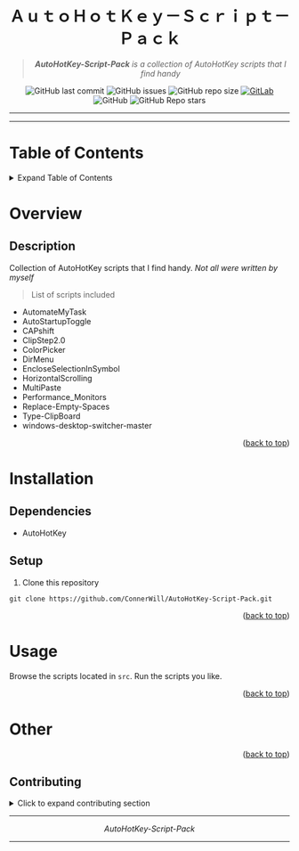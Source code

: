 <div align="center">

# **ＡｕｔｏＨｏｔＫｅｙ－Ｓｃｒｉｐｔ－Ｐａｃｋ**

> ***AutoHotKey-Script-Pack** is a collection of AutoHotKey scripts that I find handy*

![GitHub last commit](https://img.shields.io/github/last-commit/ConnerWill/AutoHotKey-Script-Pack)
![GitHub issues](https://img.shields.io/github/issues-raw/ConnerWill/AutoHotKey-Script-Pack)
![GitHub repo size](https://img.shields.io/github/repo-size/ConnerWill/AutoHotKey-Script-Pack)
[![GitLab](https://img.shields.io/static/v1?label=gitlab&logo=gitlab&color=E24329&message=mirrored)](https://gitlab.com/ConnerWill/AutoHotKey-Script-Pack)
![GitHub](https://img.shields.io/github/license/ConnerWill/AutoHotKey-Script-Pack)
![GitHub Repo stars](https://img.shields.io/github/stars/ConnerWill/AutoHotKey-Script-Pack?style=social)

---
</div>

---

# Table of Contents
<details>
  <summary>Expand Table of Contents</summary>

  ---
  
* [AutoHotKey-Script-Pack](#AutoHotKey-Script-Pack)
* [Table of Contents](#table-of-contents)
* [Overview](#overview)
  * [Description](##description)
* [Installation](#installation)
  * [Dependencies](##dependencies)
  * [Setup](##setup)
* [Usage](#usage)
* [Other](#other)

  ---
  
<p align="right">(<a href="#top">back to top</a>)</p>

</details>  


# Overview

## Description

Collection of AutoHotKey scripts that I find handy. *Not all were written by myself* 

> List of scripts included
* AutomateMyTask
* AutoStartupToggle
* CAPshift
* ClipStep2.0
* ColorPicker
* DirMenu
* EncloseSelectionInSymbol
* HorizontalScrolling
* MultiPaste
* Performance_Monitors
* Replace-Empty-Spaces
* Type-ClipBoard
* windows-desktop-switcher-master

<p align="right">(<a href="#top">back to top</a>)</p>

# Installation

## Dependencies

* AutoHotKey

## Setup

1. Clone this repository

```console
git clone https://github.com/ConnerWill/AutoHotKey-Script-Pack.git
```

<p align="right">(<a href="#top">back to top</a>)</p>

# Usage

Browse the scripts located in `src`. Run the scripts you like.

<p align="right">(<a href="#top">back to top</a>)</p>

# Other

<p align="right">(<a href="#top">back to top</a>)</p>

<!-- CONTRIBUTING -->
## Contributing

<details>
  <summary>Click to expand contributing section</summary>

  ---

Any contributions you make are **greatly appreciated**.

If you have a suggestion that would make this better, please fork the repo and create a pull request. You can also simply open an issue.

1. Fork the Project
2. Create your Feature Branch (`git checkout -b feature/AmazingFeature`)
3. Commit your Changes (`git commit -m 'Add some AmazingFeature'`)
4. Push to the Branch (`git push origin feature/AmazingFeature`)
5. Open a Pull Request

<p align="right">(<a href="#top">back to top</a>)</p>

</details>  

---

<div align="center">

*AutoHotKey-Script-Pack* 

---

</div>



